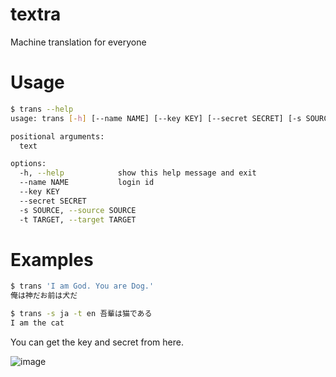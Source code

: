 # textra
Machine translation for everyone

# Usage

```bash
$ trans --help
usage: trans [-h] [--name NAME] [--key KEY] [--secret SECRET] [-s SOURCE] [-t TARGET] text

positional arguments:
  text

options:
  -h, --help            show this help message and exit
  --name NAME           login id
  --key KEY
  --secret SECRET
  -s SOURCE, --source SOURCE
  -t TARGET, --target TARGET
```

# Examples

```bash
$ trans 'I am God. You are Dog.'
俺は神だお前は犬だ
```

```bash
$ trans -s ja -t en 吾輩は猫である
I am the cat
```

You can get the key and secret from here.

![image](https://user-images.githubusercontent.com/12811398/186966682-5a563423-fbe2-4f3f-aa09-4a274ac0e778.png)
